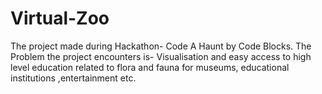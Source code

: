 # Virtual-Zoo
The project made during Hackathon- Code A Haunt by Code Blocks. The Problem the project encounters is- Visualisation and easy access to high level education related to flora and fauna for museums, educational institutions ,entertainment etc.
